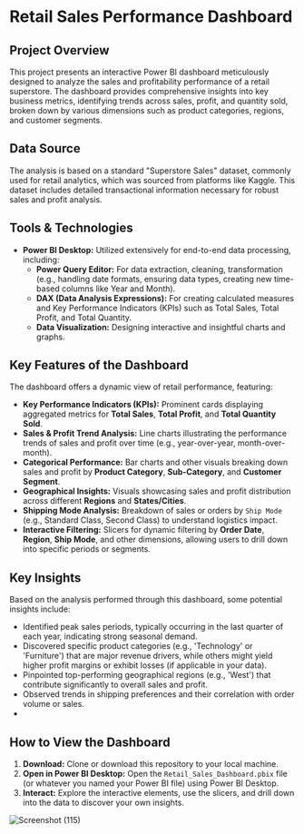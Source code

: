 # Retail Sales Performance Dashboard

## Project Overview
This project presents an interactive Power BI dashboard meticulously designed to analyze the sales and profitability performance of a retail superstore. The dashboard provides comprehensive insights into key business metrics, identifying trends across sales, profit, and quantity sold, broken down by various dimensions such as product categories, regions, and customer segments.

## Data Source
The analysis is based on a standard "Superstore Sales" dataset, commonly used for retail analytics, which was sourced from platforms like Kaggle. This dataset includes detailed transactional information necessary for robust sales and profit analysis.

## Tools & Technologies
* **Power BI Desktop:** Utilized extensively for end-to-end data processing, including:
    * **Power Query Editor:** For data extraction, cleaning, transformation (e.g., handling date formats, ensuring data types, creating new time-based columns like Year and Month).
    * **DAX (Data Analysis Expressions):** For creating calculated measures and Key Performance Indicators (KPIs) such as Total Sales, Total Profit, and Total Quantity.
    * **Data Visualization:** Designing interactive and insightful charts and graphs.

## Key Features of the Dashboard
The dashboard offers a dynamic view of retail performance, featuring:
* **Key Performance Indicators (KPIs):** Prominent cards displaying aggregated metrics for **Total Sales**, **Total Profit**, and **Total Quantity Sold**.
* **Sales & Profit Trend Analysis:** Line charts illustrating the performance trends of sales and profit over time (e.g., year-over-year, month-over-month).
* **Categorical Performance:** Bar charts and other visuals breaking down sales and profit by **Product Category**, **Sub-Category**, and **Customer Segment**.
* **Geographical Insights:** Visuals showcasing sales and profit distribution across different **Regions** and **States/Cities**.
* **Shipping Mode Analysis:** Breakdown of sales or orders by `Ship Mode` (e.g., Standard Class, Second Class) to understand logistics impact.
* **Interactive Filtering:** Slicers for dynamic filtering by **Order Date**, **Region**, **Ship Mode**, and other dimensions, allowing users to drill down into specific periods or segments.

## Key Insights
Based on the analysis performed through this dashboard, some potential insights include:
* Identified peak sales periods, typically occurring in the last quarter of each year, indicating strong seasonal demand.
* Discovered specific product categories (e.g., 'Technology' or 'Furniture') that are major revenue drivers, while others might yield higher profit margins or exhibit losses (if applicable in your data).
* Pinpointed top-performing geographical regions (e.g., 'West') that contribute significantly to overall sales and profit.
* Observed trends in shipping preferences and their correlation with order volume or sales.
* 

## How to View the Dashboard
1.  **Download:** Clone or download this repository to your local machine.
2.  **Open in Power BI Desktop:** Open the `Retail_Sales_Dashboard.pbix` file (or whatever you named your Power BI file) using Power BI Desktop.
3.  **Interact:** Explore the interactive elements, use the slicers, and drill down into the data to discover your own insights.

![Screenshot (115)](https://github.com/user-attachments/assets/79c20aa1-5caa-4f40-8674-fe1d2053c411)
